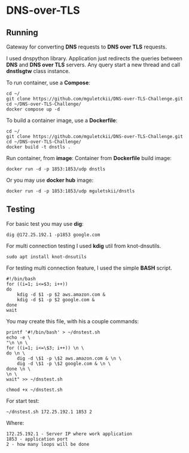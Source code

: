 # DNS-over-TLS

## Running

Gateway for converting **DNS** requests to **DNS over TLS** requests.

I used dnspython library. Application just redirects the queries between **DNS** and **DNS over TLS** servers.
Any query start a new thread and call **dnstlsgtw** class instance.

To run container, use a **Compose**:

```
cd ~/
git clone https://github.com/mguletckii/DNS-over-TLS-Challenge.git
cd ~/DNS-over-TLS-Challenge/
docker compose up -d
```

To build a container image, use a **Dockerfile**:

```
cd ~/
git clone https://github.com/mguletckii/DNS-over-TLS-Challenge.git
cd ~/DNS-over-TLS-Challenge/
docker build -t dnstls .
```

Run container, from **image**:
Container from **Dockerfile** build image:
```
docker run -d -p 1853:1853/udp dnstls
```
Or you may use **docker hub** image:
```
docker run -d -p 1853:1853/udp mguletskii/dnstls
```

## Testing

For basic test you may use **dig**:

```
dig @172.25.192.1 -p1853 google.com
```

For multi connection testing I used **kdig** util from knot-dnsutils.

```
sudo apt install knot-dnsutils
```
For testing multi connection feature, I used the simple **BASH** script.
```
#!/bin/bash
for ((i=1; i<=$3; i++))
do
    kdig -d $1 -p $2 aws.amazon.com &
    kdig -d $1 -p $2 google.com &
done
wait
```

You may create this file, with his a couple commands:

```
printf '#!/bin/bash' > ~/dnstest.sh
echo -e \
"\n \n \
for ((i=1; i<=\$3; i++)) \n \
do \n \
    dig -d \$1 -p \$2 aws.amazon.com & \n \
    dig -d \$1 -p \$2 google.com & \n \
done \n \
\n \
wait" >> ~/dnstest.sh

chmod +x ~/dnstest.sh
```

For start test:

```
~/dnstest.sh 172.25.192.1 1853 2
```

Where:
```
172.25.192.1 - Server IP where work application
1853 - application port
2 - how many loops will be done
```

